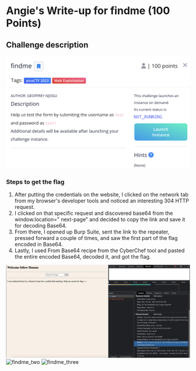 <h1> Angie's Write-up for findme (100 Points) </h1>

<h2>Challenge description</h2>

<img width="700" alt="web exploitation challenge" src="https://github.com/angietechcafe/CTFWriteUps/blob/main/PicoCTF/Web%20Exploitation/findme.png?raw=true">

<h3>Steps to get the flag</h3>

<p>
  <ol>
  <li> After putting the credentials on the website, I clicked on the network tab from my browser's developer tools and noticed an interesting 304 HTTP request.</li>
  <li> I clicked on that specific request and discovered base64 from the window.location=" next-page" and decided to copy the link and save it for decoding Base64.</li>
  <li>From there, I opened up Burp Suite, sent the link to the repeater, pressed forward a couple of times, and saw the first part of the flag encoded in Base64.</li>
  <li>Lastly, I used From Base64 recipe from the CyberChef tool and pasted the entire encoded Base64, decoded it, and got the flag.</li>
   </ol>
</p>

<img width="700" alt="findme_one" src="https://github.com/angietechcafe/CTFWriteUps/blob/main/PicoCTF/Web%20Exploitation/Find_me_One.png?raw=true">
<img width="700" alt="findme_two" src="#">
<img width="700" alt="findme_three" src="#">
